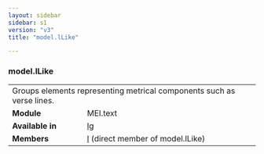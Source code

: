 ```yaml
---
layout: sidebar
sidebar: s1
version: "v3"
title: "model.lLike"

---
```


<div class="classSpec model">
   <h3 id="model.lLike">model.lLike</h3>
   <table class="wovenodd">
      <tr>
         <td colspan="2" class="wovenodd-col2">Groups elements representing metrical components such as verse lines.</td>
      </tr>
      <tr>
         <td class="wovenodd-col1">
            <strong>Module</strong>
         </td>
         <td class="wovenodd-col2">MEI.text</td>
      </tr>
      <tr>
         <td class="wovenodd-col1">
            <strong>Available in</strong>
         </td>
         <td class="wovenodd-col2">
            <div class="parent">
               <div>
                  <a class="link_odd_elementSpec" href="/{{ site.baseurl }}/{{ page.version }}/elements/lg.html">lg</a>
               </div>
            </div>
         </td>
      </tr>
      <tr>
         <td class="wovenodd-col1">
            <strong>Members</strong>
         </td>
         <td class="wovenodd-col2">
            <div class="parent">
               <div>
                  <a class="link_odd_elementSpec" href="/{{ site.baseurl }}/{{ page.version }}/elements/l.html">l</a> (direct member of model.lLike)
               </div>
            </div>
         </td>
      </tr>
   </table>
</div>